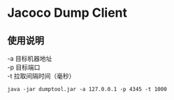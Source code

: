 # Jacoco Dump Client

## 使用说明

-a 目标机器地址  
-p 目标端口  
-t 拉取间隔时间（毫秒）  

`java -jar dumptool.jar -a 127.0.0.1 -p 4345 -t 1000`